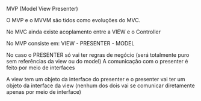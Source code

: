 MVP (Model View Presenter)

O MVP e o MVVM são tidos como evoluções do MVC.

No MVC ainda existe acoplamento entre a VIEW e o Controller

No MVP 
consiste
em:
VIEW - PRESENTER - MODEL

No caso o PRESENTER só vai ter regras de negócio (será totalmente puro sem referências da view ou do model)
A comunicação com o presenter é feito por meio de interfaces

A view tem um objeto da interface do presenter e o presenter vai ter um objeto da interface da view (nenhum dos dois vai se comunicar diretamente apenas por meio de interface)
